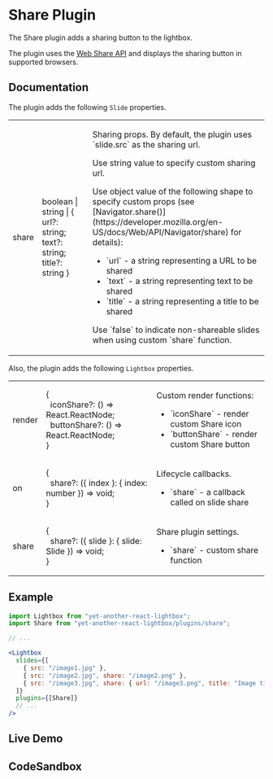 # Share Plugin

The Share plugin adds a sharing button to the lightbox.

The plugin uses the [Web Share API](https://developer.mozilla.org/en-US/docs/Web/API/Web_Share_API) and displays
the sharing button in supported browsers.

## Documentation

The plugin adds the following `Slide` properties.

<table class="docs">
    <tbody>
    <tr>
        <td>share</td>
        <td>
            boolean | string | &#123; url?: string; text?: string; title?: string &#125;
        </td>
        <td>
            <p>Sharing props. By default, the plugin uses `slide.src` as the sharing url.</p>
            <p>Use string value to specify custom sharing url.</p>
            <p>
                Use object value of the following shape to specify custom props
                (see [Navigator.share()](https://developer.mozilla.org/en-US/docs/Web/API/Navigator/share) for details):
            </p>
            <ul>
                <li>`url` - a string representing a URL to be shared</li>
                <li>`text` - a string representing text to be shared</li>
                <li>`title` - a string representing a title to be shared</li>
            </ul>
            <p>Use `false` to indicate non-shareable slides when using custom `share` function.</p>
        </td>
    </tr>
    </tbody>
</table>

Also, the plugin adds the following `Lightbox` properties.

<table class="docs">
    <tbody>
    <tr>
        <td>render</td>
        <td>
            &#123;<br />
            &nbsp;&nbsp;iconShare?: () => React.ReactNode;<br />
            &nbsp;&nbsp;buttonShare?: () => React.ReactNode;<br />
            &#125;
        </td>
        <td>
            <p>Custom render functions:</p>
            <ul>
                <li>`iconShare` - render custom Share icon</li>
                <li>`buttonShare` - render custom Share button</li>
            </ul>
        </td>
    </tr>
    <tr>
        <td>on</td>
        <td>
            &#123;<br />
            &nbsp;&nbsp;share?: (&#123; index &#125;: &#123; index: number &#125;) => void;<br />
            &#125;
        </td>
        <td>
            <p>Lifecycle callbacks.</p>
            <ul>
                <li>`share` - a callback called on slide share</li>
            </ul>
        </td>
    </tr>
    <tr>
        <td>share</td>
        <td>
            &#123;<br />
            &nbsp;&nbsp;share?: (&#123; slide &#125;: &#123; slide: Slide &#125;) => void;<br />
            &#125;
        </td>
        <td>
            <p>Share plugin settings.</p>
            <ul>
                <li>`share` - custom share function</li>
            </ul>
        </td>
    </tr>
    </tbody>
</table>

## Example

```jsx
import Lightbox from "yet-another-react-lightbox";
import Share from "yet-another-react-lightbox/plugins/share";

// ...

<Lightbox
  slides={[
    { src: "/image1.jpg" },
    { src: "/image2.jpg", share: "/image2.png" },
    { src: "/image3.jpg", share: { url: "/image3.png", title: "Image title" } },
  ]}
  plugins={[Share]}
  // ...
/>
```

## Live Demo

<SharePluginExample />

## CodeSandbox

<CodeSandboxLink file="/src/examples/SharePlugin.tsx" path="/plugins/share" />
